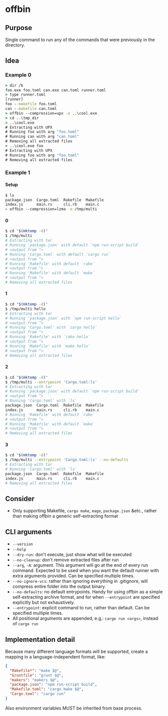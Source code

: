 offbin
======

## Purpose
Single command to run any of the commands that were previously in the directory.

## Idea

### Example 0
```cmd
> dir /b
foo.exe foo.toml can.exe can.toml runner.toml
> type runner.toml
[runner]
foo --makefile foo.toml
can --makefile can.toml
> offbin --compression=upx -o ..\cool.exe
> cd ..\tmp_dir
> ..\cool.exe
# Extracting with UPX
# Running foo with arg "foo.toml"
# Running can with arg "can.toml"
# Removing all extracted files
> ..\cool.exe foo
# Extracting with UPX
# Running foo with arg "foo.toml"
# Removing all extracted files
```

### Example 1

#### Setup
```bash
$ ls
package.json  Cargo.toml  Rakefile  Makefile
index.js      main.rs     cli.rb    main.c
> offbin --compression=lzma -o /tmp/multi
```

#### 0
```bash
$ cd "$(mktemp -d)"
$ /tmp/multi
# Extracting with tar
# Running 'package.json' with default `npm run-script build`
# <output from ^>
# Running 'Cargo.toml' with default `cargo run`
# <output from ^>
# Running 'Rakefile' with default `rake`
# <output from ^>
# Running 'Makefile' with default `make`
# <output from ^>
# Removing all extracted files
```

#### 1
```bash
$ cd "$(mktemp -d)"
$ /tmp/multi hello
# Extracting with tar
# Running 'package.json' with `npm run-script hello`
# <output from ^>
# Running 'Cargo.toml' with `cargo hello`
# <output from ^>
# Running 'Rakefile' with `rake hello`
# <output from ^>
# Running 'Makefile' with `make hello`
# <output from ^>
# Removing all extracted files
```

#### 2
```bash
$ cd "$(mktemp -d)"
$ /tmp/multi --entrypoint 'Cargo.toml:ls'
# Extracting with tar
# Running 'package.json' with default `npm run-script build`
# <output from ^>
# Running 'Cargo.toml' with `ls`
package.json  Cargo.toml  Rakefile  Makefile
index.js      main.rs     cli.rb    main.c
# Running 'Rakefile' with default `rake`
# <output from ^>
# Running 'Makefile' with default `make`
# <output from ^>
# Removing all extracted files
```

#### 3
```bash
$ cd "$(mktemp -d)"
$ /tmp/multi --entrypoint 'Cargo.toml:ls' --no-defaults
# Extracting with tar
# Running 'Cargo.toml' with `ls`
package.json  Cargo.toml  Rakefile  Makefile
index.js      main.rs     cli.rb    main.c
# Removing all extracted files
```

## Consider
- Only supporting Makefile, `cargo make`, `mage`, `package.json` &etc., rather than making offbin a generic self-extracting format

## CLI arguments

 - `--version`
 - `--help`
 - `--dry-run`: don't execute, just show what will be executed
 - `--no-cleanup`: don't remove extracted files after run
 - `--arg`, `-A`: argument. This argument will go at the end of every run command. Expected to be used when you want the default runner with extra arguments provided. Can be specified multiple times.
 - `--no-ignore-vcs`: rather than ignoring everything in .gitignore, will compress entire folder into the output binary.
 - `--no-defaults`: no default entrypoints. Handy for using offbin as a simple self-extracting archive format, and for when `--entrypoint` are specified explicitly but not exhaustively.
 - `--entrypoint`: explicit command to run, rather than default. Can be specified multiple times.
 - All positional arguments are appended, e.g.: `cargo run <args>`, instead of `cargo run`
 
## Implementation detail
 
Because many different language formats will be supported, create a mapping in a language-independent format, like:
```json
{
  "Makefile*": "make $@",
  "Gruntfile": "grunt $@",
  "makers": "makers $@",
  "package.json": "npm run-script build",
  "Makefile.toml": "cargo make $@",
  "Cargo.toml": "cargo run"
}
```

Also environment variables MUST be inherited from base process.